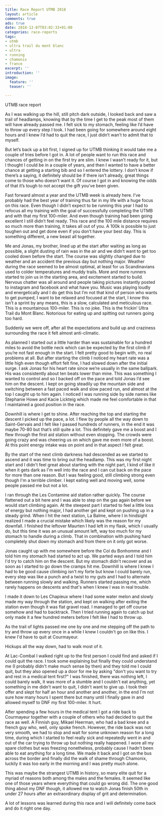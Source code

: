 ```yaml
---
title: Race Report UTMB 2018
layout: article
comments: true
ads: true
date: 2018-12-07T03:02:33+01:00
categories: race-reports
tags:
- utmb
- ultra trail du mont blanc
- ultra
- running
- chamonix
- france
excerpt: ''
introduction: ''
image:
  feature: ''
  teaser: ''

---
```

UTMB race report

As I was walking up the hill, still pitch dark outside, I looked back and saw a trail of headlamps, knowing that by the time I get to the peak most of them will have already passed me. I felt sick to my stomach, feeling like I’d have to throw up every step I took. I had been going for somewhere around eight hours and I knew I’d had to quit the race, I just didn’t wan’t to admit that to myself.

But let’s back up a bit first, I signed up for UTMB thinking it would take me a couple of tries before I got in. A lot of people want to run this race and chances of getting in on the first try are slim. I knew I wasn’t ready for it, but I thought I could be in a couple of years, and then I wanted to have a better chance at getting a starting bib and so I entered the lottery. I don’t know if there’s a saying, it definitely should be if there isn’t already, great things come to those who doesn’t want it. Of course I got in and knowing the odds of that it’s tough to not accept the gift you’ve been given.

Fast forward almost a year and the UTMB week is already here. I’ve probably had the best year of training thus far in my life with a huge focus on this race. Even though I didn’t expect to be running this year I had to refocus all my training with the goal of successfully completing the UTMB and with that my first 100-miler. And even though training had been going excellent I still didn’t feel ready. This race and the 100 mile distance requires so much more than training, it takes all out of you. A 100k is possible to just toughen out and get done even if you don’t have your best day. This is something different, a new beast all together.

Me and Jonas, my brother, lined up at the start after waiting as long as possible, a slight dusting of rain was in the air and we didn’t want to get too cooled down before the start. The course was slightly changed due to weather and an accident the previous day but nothing major. Weather during the race seemed to be almost optimal, at least for us Scandinavians used to colder temperatures and muddy trails. More and more runners started to join us in the starting area, and excitement started to build. Nervous chatter was all around and people taking pictures instantly posted to instagram and facebook and what have you. Music was playing loudly and energetically and I do get this but I’m not that kind of person who wants to get pumped, I want to be relaxed and focused at the start, I know this isn’t a sprint by any means, this is a slow, calculated and meticulous race. This is a mountainous 100-miler. This is no joke. This is the frickin’ Ultra Trail du Mont Blanc. Notorious for eating up and spitting out runners going too hard.

Suddenly we were off, after all the expectations and build up and craziness surrounding the race it felt almost anti-climatic.

As planned I started out a little harder than was sustainable for a hundred miles to avoid the bottle neck which can be expected by the first climb if you’re not fast enough in the start. I felt pretty good to begin with, no real problems at all. But after starting the climb I noticed my heart rate was a little high even though effort felt fine, I had slowed down after the initial surge. I ask Jonas for his heart rate since we’re usually in the same ballpark. His was consistently about ten beats lower than mine. This was something I wanted to control and so I backed off on the pace and told Jonas I’d see him on the descent. I kept on going steadily up the mountain side and switching between a fast paced walk and slow paced run, and almost at the top I caught up to him again. I noticed I was running side by side names like Stephanie Howe and Kacie Lickteig which made me feel comfortable in that I maintained a good position in the race.

Downhill is where I get to shine. After reaching the top and starting the descent I picked up the pace, a lot. I flew by people all the way down to Saint-Gervais and I felt like I passed hundreds of runners, in the end it was maybe 70-80 but that’s still quite a lot. This definitely gave me a boost and I flew through the first aid station without even stopping. The crowds were going crazy and was cheering us on which gave me even more of a boost. At this point energy intake was on point and in that aspect I felt great.

By the start of the next climb darkness had descended as we started to ascend and it was time to bring out the headlamp. This was my first night start and I didn't feel great about starting with the night part, I kind of like it when it gets dark as I'm well into the race and I can cut back on the pace for more than one reason. But I was feeling good, still climbing strong even though I'm a terrible climber. I kept eating well and moving well, some people passed me but not a lot.

I ran through the Les Contamine aid station rather quickly. The course flattened out a bit here and I was able to step on the gas again before we would start climbing again. At the steepest part I started to feel a little loss of energy but nothing major, I had another gel and kept on pushing up in a steady grind. When I hit the next station, La Balme, where I in hindsight realized I made a crucial mistake which likely was the reason for my downfall. I finished the leftover Maurten I had left in my flask, which I usually do, but this time it was an unusual amount left, way too much for my stomach to handle during a climb. That in combination with pushing hard completely shut down my stomach and from there on it only got worse.

Jonas caught up with me somewhere before the Col du Bonhomme and I told him my stomach had started to act up. We parted ways and I told him I'd try to catch him on the descent. But my stomach didn't recover and as soon as I started to go down the cramps hit me. Downhill is where I knew I had to be good cause climbing isn't my forte but know I could barely run, every step was like a punch and a twist to my guts and I had to alternate between running slowly and walking. Runners started passing me, which rarely happens on descents and that's when I knew I was in real trouble.

I made it down to Les Chapieux where I had some water melon and slowly made my way through the station, and kept on walking after exiting the station even though it was flat gravel road. I managed to get off course somehow and had to backtrack. Then I tried running again to catch up but only made it a few hundred meters before I felt like I had to throw up.

As the trail of lights passed me one by one and me stepping off the path to try and throw up every once in a while I knew I couldn't go on like this. I knew I'd have to quit at Courmayeur.

Hickups all the way down, had to walk most of it.

At Lac-Combal I walked right up to the first person I could find and asked if I could quit the race. I took some explaining but finally they could understand me (I probably didn't make much sense by then) and they told me I could quit, but they also opened up a door for me by asking "don't you want to try and rest in a medical tent first?" I was finished, there was nothing left, I could barely walk, it was more of a stumble and I couldn't eat anything, yet something in me didn't want to quit, I didn't want to give up. I took their offer and slept for half an hour and another and another, in the end I'm not sure how many hours I spent there but many until I finally gave in and allowed myself to DNF my first 100-miler. It hurt.

After spending a few hours in the medical tent I got a ride back to Courmayeur together with a couple of others who had decided to quit the race as well. A Finnish guy, Mikael Heerman, who had a bad knee and a french guy who, well, only spoke french. However, the ride back was not very smooth, we had to stop and wait for some unknown reason for a long time, during which I started to feel really sick and repeatedly went in and out of the car trying to throw up but nothing really happened. I wore all my spare clothes but was freezing nonetheless, probably cause I hadn't been able to eat anything for a long time. We made it back and I got on the bus across the border and finally did the walk of shame through Chamonix, luckily it was too early in the morning and I was pretty much alone.

This was maybe the strangest UTMB in history, so many elite quit for a myriad of reasons both among the males and the females. It seemed like one of those years where everything that could go wrong did. The one good thing about my DNF though, it allowed me to watch Jonas finish 50th in under 27 hours after an extraordinary display of grit and determination.

A lot of lessons was learned during this race and I will definitely come back and do it right one day.